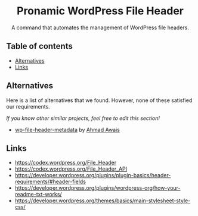 <h1 align="center">Pronamic WordPress File Header</h1>

<p align="center">
	A command that automates the management of WordPress file headers.
</p>

## Table of contents

- [Alternatives](#alternatives)
- [Links](#links)

## Alternatives

Here is a list of alternatives that we found. However, none of these satisfied our requirements.

*If you know other similar projects, feel free to edit this section!*

- [wp-file-header-metadata](https://github.com/ahmadawais/wp-file-header-metadata) by [Ahmad Awais](https://github.com/ahmadawais)

## Links

- https://codex.wordpress.org/File_Header
- https://codex.wordpress.org/File_Header_API
- https://developer.wordpress.org/plugins/plugin-basics/header-requirements/#header-fields
- https://developer.wordpress.org/plugins/wordpress-org/how-your-readme-txt-works/
- https://developer.wordpress.org/themes/basics/main-stylesheet-style-css/
